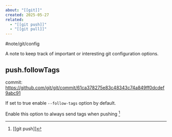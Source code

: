 ```yaml
---
about: "[[git]]"
created: 2025-05-27
related:
  - "[[git push]]"
  - "[[git pull]]"
---
```

#note/git/config

A note to keep track of important or interesting git configuration options.

## push.followTags

commit: https://github.com/git/git/commit/61ca378275e83c48343c74a849ff0dcdef9abc91

If set to true enable `--follow-tags` option by default.

Enable this option to always send tags when pushing [^1]

[^1]: [[git push]]